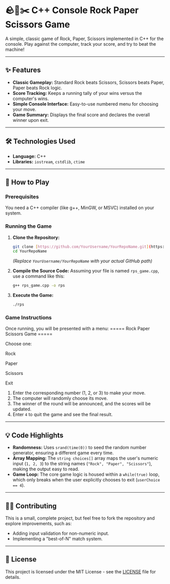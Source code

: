 # 🪨📄✂️ C++ Console Rock Paper Scissors Game

A simple, classic game of Rock, Paper, Scissors implemented in C++ for the console. Play against the computer, track your score, and try to beat the machine!

---

## ✨ Features

* **Classic Gameplay:** Standard Rock beats Scissors, Scissors beats Paper, Paper beats Rock logic.
* **Score Tracking:** Keeps a running tally of your wins versus the computer's wins.
* **Simple Console Interface:** Easy-to-use numbered menu for choosing your move.
* **Game Summary:** Displays the final score and declares the overall winner upon exit.

---

## 🛠️ Technologies Used

* **Language:** C++
* **Libraries:** `iostream`, `cstdlib`, `ctime`

---

## 🚀 How to Play

### Prerequisites

You need a C++ compiler (like g++, MinGW, or MSVC) installed on your system.

### Running the Game

1.  **Clone the Repository:**
    ```bash
    git clone [https://github.com/YourUsername/YourRepoName.git](https://github.com/YourUsername/YourRepoName.git)
    cd YourRepoName
    ```
    *(Replace `YourUsername/YourRepoName` with your actual GitHub path)*

2.  **Compile the Source Code:**
    Assuming your file is named `rps_game.cpp`, use a command like this:
    ```bash
    g++ rps_game.cpp -o rps
    ```

3.  **Execute the Game:**
    ```bash
    ./rps
    ```

### Game Instructions

Once running, you will be presented with a menu:
===== Rock Paper Scissors Game =====

Choose one:

Rock

Paper

Scissors

Exit


1.  Enter the corresponding number (1, 2, or 3) to make your move.
2.  The computer will randomly choose its move.
3.  The winner of the round will be announced, and the scores will be updated.
4.  Enter `4` to quit the game and see the final result.

---

## 💡 Code Highlights

* **Randomness:** Uses `srand(time(0))` to seed the random number generator, ensuring a different game every time.
* **Array Mapping:** The `string choices[]` array maps the user's numeric input (`1, 2, 3`) to the string names (`"Rock", "Paper", "Scissors"`), making the output easy to read.
* **Game Loop:** The core game logic is housed within a `while(true)` loop, which only breaks when the user explicitly chooses to exit (`userChoice == 4`).

---

## 🧑‍💻 Contributing

This is a small, complete project, but feel free to fork the repository and explore improvements, such as:

* Adding input validation for non-numeric input.
* Implementing a "best-of-N" match system.

---
## 📄 License

This project is licensed under the MIT License - see the [LICENSE](LICENSE) file for details.
